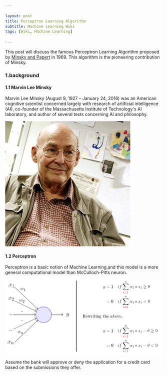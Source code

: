 ```yaml
---

layout: post
title: Perceptron Learning Algorithm
subtitle: Machine Learning Wiki
tags: [Wiki, Machine Learning]

---
```


This post will discuss the famous Perceptron Learning Algorithm proposed by [Minsky and Papert](https://science.sciencemag.org/content/165/3895/780) in 1969. This algorithm is the pioneering contribution of Minsky.

### 1.background

#### 1.1 Marvin Lee Minsky

Marvin Lee Minsky (August 9, 1927 – January 24, 2016) was an American cognitive scientist concerned largely with research of artificial intelligence (AI), co-founder of the Massachusetts Institute of Technology's AI laboratory, and author of several texts concerning AI and philosophy.

![](/img/Marvin_Minsky.jpg)

#### 1.2 Perceptron

Perceptron is a basic notion of Machine Learning,and this model is a more general computational model than McCulloch-Pitts neuron.

![](/img/perceptron_0.png)

Assume the bank will approve or deny the application for a credit card based on the submissions they offer.
